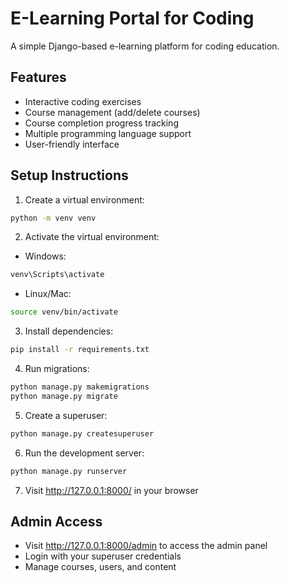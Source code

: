 # E-Learning Portal for Coding

A simple Django-based e-learning platform for coding education.

## Features
- Interactive coding exercises
- Course management (add/delete courses)
- Course completion progress tracking
- Multiple programming language support
- User-friendly interface

## Setup Instructions

1. Create a virtual environment:
```bash
python -m venv venv
```

2. Activate the virtual environment:
- Windows:
```bash
venv\Scripts\activate
```
- Linux/Mac:
```bash
source venv/bin/activate
```

3. Install dependencies:
```bash
pip install -r requirements.txt
```

4. Run migrations:
```bash
python manage.py makemigrations
python manage.py migrate
```

5. Create a superuser:
```bash
python manage.py createsuperuser
```

6. Run the development server:
```bash
python manage.py runserver
```

7. Visit http://127.0.0.1:8000/ in your browser

## Admin Access
- Visit http://127.0.0.1:8000/admin to access the admin panel
- Login with your superuser credentials
- Manage courses, users, and content 